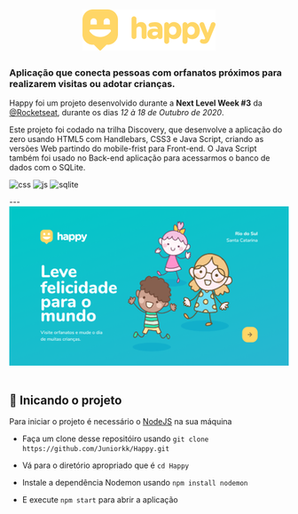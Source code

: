 
<!-- VARS -->

[Logo]: https://github.com/Juniorkk/Happy/blob/master/.github/docs/img/logow.png
[js]: https://img.shields.io/badge/JS-Frontend_and_backend-yellow?style=for-the-badge&logo=javascript
[css]: https://img.shields.io/badge/CSS3-Styles-blue?style=for-the-badge&logo=css3
[html]:https://img.shields.io/badge/html5-Web_whith_handlebars-orange?style=for-the-badge&logo=html5
[sqlite]:https://img.shields.io/badge/SQLite-Database-blue?style=for-the-badge&logo=sqlite

<!-- VARS -->


<div align="center">
            
 # ![Logo]
    
 </div>



### Aplicação que conecta pessoas com orfanatos próximos para realizarem visitas ou adotar crianças.

Happy foi um projeto desenvolvido durante a **Next Level Week #3** da [@Rocketseat](https://github.com/Rocketseat), durante os dias _12 à 18 de Outubro de 2020_.

Este projeto foi codado na trilha Discovery, que desenvolve a aplicação do zero usando HTML5 com Handlebars, CSS3 e Java Script, criando as versões Web partindo do mobile-frist para Front-end. O Java Script também foi usado no Back-end aplicação para acessarmos o banco de dados com o SQLite.

<div aling="center>

![html]
![css]
![js]
![sqlite] 

</div>
---
            

<div aling="center">
<img src="https://github.com/Juniorkk/Happy/blob/master/.github/docs/img/Home.png" alt="Landing page">
</div>

<br>

## :rocket: Inicando o projeto

Para iniciar o projeto é necessário o [NodeJS](https://nodejs.org/en/) na sua máquina

- Faça um clone desse repositóiro usando  `git clone https://github.com/Juniorkk/Happy.git` 

- Vá para o diretório apropriado que é `cd Happy` <br>

- Instale a dependência Nodemon usando `npm install nodemon`

- E execute `npm start` para abrir a aplicação 

<br>





